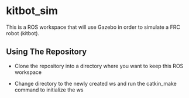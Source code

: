 # kitbot_sim
This is a ROS workspace that will use Gazebo in order to simulate a FRC robot (kitbot).

## Using The Repository
- Clone the repository into a directory where you want to keep this ROS workspace

- Change directory to the newly created ws and run the catkin_make command to initialize the ws
